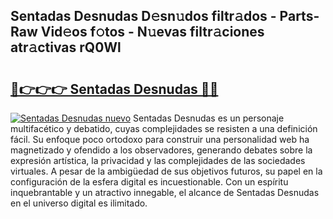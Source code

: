 ## Sentadas Desnudas D𝚎sn𝚞dos filtr𝚊dos - Parts-Raw Vid𝚎os f𝚘tos - N𝚞evas filtr𝚊ciones atr𝚊ctivas rQ0Wl

# <h2><a href="http://mb6237.tromn.icu/?c=Sentadas+Desnudas">🔗👉👉👉 Sentadas Desnudas 🔗🔗</a></h2>

[![Sentadas Desnudas nuevo](https://i.imgur.com/pEAQMta.gif)](http://mb6237.tromn.icu/?c=Sentadas+Desnudas)
Sentadas Desnudas es un personaje multifacético y debatido, cuyas complejidades se resisten a una definición fácil.  Su enfoque poco ortodoxo para construir una personalidad web ha magnetizado y ofendido a los observadores, generando debates sobre la expresión artística, la privacidad y las complejidades de las sociedades virtuales. A pesar de la ambigüedad de sus objetivos futuros, su papel en la configuración de la esfera digital es incuestionable. Con un espíritu inquebrantable y un atractivo innegable, el alcance de Sentadas Desnudas en el universo digital es ilimitado.
